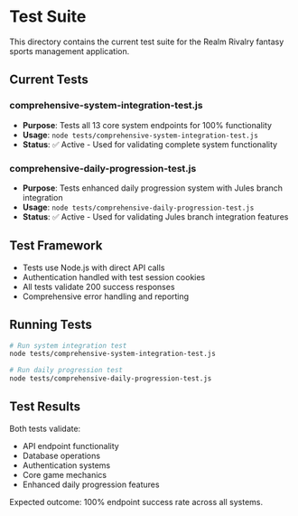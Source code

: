 # Test Suite

This directory contains the current test suite for the Realm Rivalry fantasy sports management application.

## Current Tests

### comprehensive-system-integration-test.js
- **Purpose**: Tests all 13 core system endpoints for 100% functionality
- **Usage**: `node tests/comprehensive-system-integration-test.js`
- **Status**: ✅ Active - Used for validating complete system functionality

### comprehensive-daily-progression-test.js
- **Purpose**: Tests enhanced daily progression system with Jules branch integration
- **Usage**: `node tests/comprehensive-daily-progression-test.js`
- **Status**: ✅ Active - Used for validating Jules branch integration features

## Test Framework

- Tests use Node.js with direct API calls
- Authentication handled with test session cookies
- All tests validate 200 success responses
- Comprehensive error handling and reporting

## Running Tests

```bash
# Run system integration test
node tests/comprehensive-system-integration-test.js

# Run daily progression test
node tests/comprehensive-daily-progression-test.js
```

## Test Results

Both tests validate:
- API endpoint functionality
- Database operations
- Authentication systems
- Core game mechanics
- Enhanced daily progression features

Expected outcome: 100% endpoint success rate across all systems.